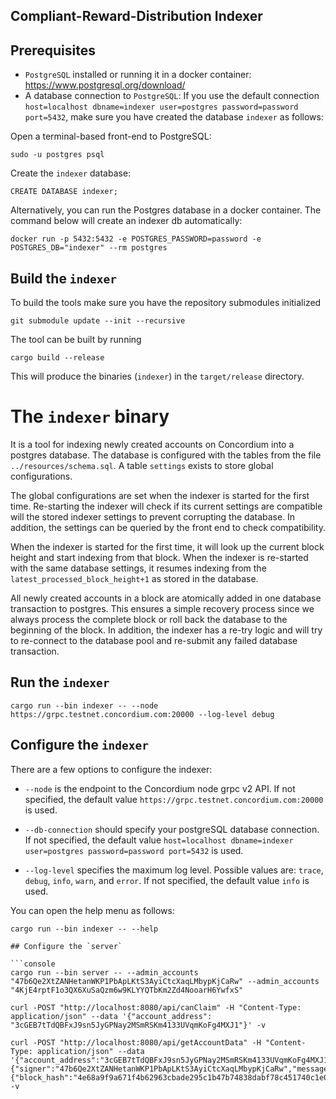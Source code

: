 ## Compliant-Reward-Distribution Indexer

## Prerequisites

- `PostgreSQL` installed or running it in a docker container: https://www.postgresql.org/download/
-  A database connection to `PostgreSQL`: If you use the default connection `host=localhost dbname=indexer user=postgres password=password port=5432`, make sure you have created the database `indexer` as follows:

Open a terminal-based front-end to PostgreSQL:
```
sudo -u postgres psql
```

Create the `indexer` database:
```
CREATE DATABASE indexer;
```

Alternatively, you can run the Postgres database in a docker container. The command below will create an indexer db automatically:
```
docker run -p 5432:5432 -e POSTGRES_PASSWORD=password -e POSTGRES_DB="indexer" --rm postgres
```

## Build the `indexer`

To build the tools make sure you have the repository submodules initialized

```console
git submodule update --init --recursive
```

The tool can be built by running

```console
cargo build --release
```

This will produce the binaries (`indexer`) in the `target/release` directory.

# The `indexer` binary

It is a tool for indexing newly created accounts on Concordium into a postgres database. The database is configured with the tables from the file `../resources/schema.sql`. A table `settings` exists to store global configurations.

The global configurations are set when the indexer is started for the first time. Re-starting the indexer will check if its current settings are compatible will the stored indexer settings to prevent corrupting the database. In addition, the settings can be queried by the front end to check compatibility.

When the indexer is started for the first time, it will look up the current block height and start indexing from that block. When the indexer is re-started with the same database settings, it resumes indexing from the `latest_processed_block_height+1` as stored in the database.

All newly created accounts in a block are atomically added in one database transaction to postgres. This ensures a simple recovery process since we always process the complete block or roll back the database to the beginning of the block. In addition, the indexer has a re-try logic and will try to re-connect to the database pool and re-submit any failed database transaction.

## Run the `indexer`

```console
cargo run --bin indexer -- --node https://grpc.testnet.concordium.com:20000 --log-level debug
```

## Configure the `indexer`

There are a few options to configure the indexer:

- `--node` is the endpoint to the Concordium node grpc v2 API. If not specified, the default value `https://grpc.testnet.concordium.com:20000` is used.

- `--db-connection` should specify your postgreSQL database connection. If not specified, the default value `host=localhost dbname=indexer user=postgres password=password port=5432` is used.

- `--log-level` specifies the maximum log level. Possible values are: `trace`, `debug`, `info`, `warn`, and `error`. If not specified, the default value `info` is used.

You can open the help menu as follows:

```console
cargo run --bin indexer -- --help

## Configure the `server`

```console
cargo run --bin server -- --admin_accounts "47b6Qe2XtZANHetanWKP1PbApLKtS3AyiCtcXaqLMbypKjCaRw" --admin_accounts "4KjE4rptF1o3QX6XuSaQzm6w9KLYYQTbKm2Zd4NooarH6YwfxS"
```

```
curl -POST "http://localhost:8080/api/canClaim" -H "Content-Type: application/json" --data '{"account_address": "3cGEB7tTdQBFxJ9sn5JyGPNay2MSmRSKm4133UVqmKoFg4MXJ1"}' -v
```

```
curl -POST "http://localhost:8080/api/getAccountData" -H "Content-Type: application/json" --data '{"account_address":"3cGEB7tTdQBFxJ9sn5JyGPNay2MSmRSKm4133UVqmKoFg4MXJ1","signing_data":{"signer":"47b6Qe2XtZANHetanWKP1PbApLKtS3AyiCtcXaqLMbypKjCaRw","message":{"block_hash":"4e68a9f9a671f4b62963cbade295c1b47b74838dabf78c451740c1e060ab0069","block_height":3},"signature":"4e68a9f9a671f4b62963cbade295c1b47b74838dabf78c451740c1e060ab00694e68a9f9a671f4b62963cbade295c1b47b74838dabf78c451740c1e060ab0069"}}' -v
```
